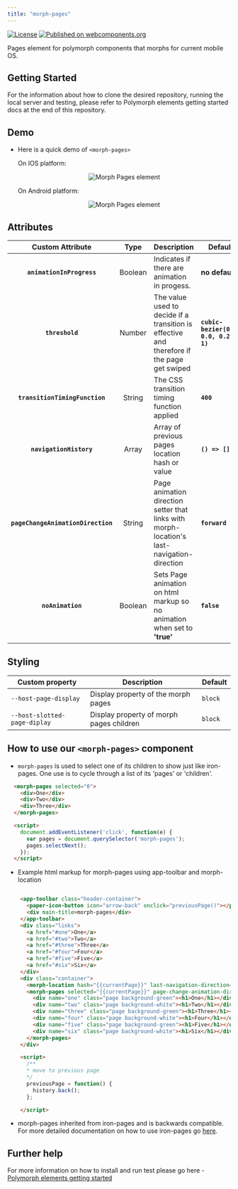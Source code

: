```yaml
---
title: "morph-pages"
---
```


[![License](https://img.shields.io/badge/License-Apache%202.0-blue.svg)](https://opensource.org/licenses/Apache-2.0) [![Published on webcomponents.org](https://img.shields.io/badge/webcomponents.org-published-blue.svg)](https://www.webcomponents.org/element/PolymerElements/paper-progress)

Pages element for polymorph components that morphs for current mobile OS.

## Getting Started

For the information about how to clone the desired repository, running the local server and testing, please refer to Polymorph elements getting started docs at the end of this repository.

## Demo

- Here is a quick demo of `<morph-pages>`

  <p>On IOS platform:</p>

  <p align="center">
    <img src="demo-images/morph-pages-ios-demo.gif" alt="Morph Pages element" />
  </p>

  <p>On Android platform:</p>

  <p align="center">
    <img src="demo-images/morph-pages-android-demo.gif" alt="Morph Pages element" />
  </p>


## Attributes

  | Custom Attribute |   Type  | Description                                                                                                                      | Default     |
  |:----------------:|:-------:|----------------------------------------------------------------------------------------------------------------------------------|-------------|
  |  **`animationInProgress`**  | Boolean  | Indicates if there are animation in progess.| **no default**  |
  |    **`threshold`**   | Number | The value used to decide if a transition is effective and therefore if the page get swiped | **`cubic-bezier(0.4, 0.0, 0.2, 1)`**      |
  |  **`transitionTimingFunction`**  | String  | The CSS transition timing function applied | **`400`**  |
  |    **`navigationHistory`**   | Array | Array of previous pages location hash or value | **`() => []`**  |
  |    **`pageChangeAnimationDirection`**   | String | Page animation direction setter that links with morph-location's last-navigation-direction | **`forward`**  |
  |    **`noAnimation`**   | Boolean | Sets Page animation on html markup so no animation when set to **'true'** | **`false`**  |

## Styling

Custom property                  | Description                               | Default
---------------------------------|-------------------------------------------|--------------------
`--host-page-display`            | Display property of the morph pages       | `block`
`--host-slotted-page-diplay`     | Display property of morph pages children  | `block`

## How to use our **`<morph-pages>`** component

- `morph-pages` is used to select one of its children to show just like iron-pages. One use is to cycle through a list of its 'pages' or 'children'.

```html
  <morph-pages selected="0">
    <div>One</div>
    <div>Two</div>
    <div>Three</div>
  </morph-pages>

  <script>
    document.addEventListener('click', function(e) {
      var pages = document.querySelector('morph-pages');
      pages.selectNext();
    });
  </script>
```

- Example html markup for morph-pages using app-toolbar and morph-location

```html

    <app-toolbar class="header-container">
      <paper-icon-button icon="arrow-back" onclick="previousPage()"></paper-icon-button>
      <div main-title>morph-pages</div>
    </app-toolbar>
    <div class="links">
      <a href="#one">One</a>
      <a href="#two">Two</a>
      <a href="#three">Three</a>
      <a href="#four">Four</a>
      <a href="#five">Five</a>
      <a href="#six">Six</a>
    </div>
    <div class="container">
      <morph-location hash="{{currentPage}}" last-navigation-direction="{{direction}}" dwell-time="0"></morph-location>
      <morph-pages selected="{{currentPage}}" page-change-animation-direction="[[direction]]" attr-for-selected="name" platform="ios" fallback-selection="one">
        <div name="one" class="page background-green"><h1>One</h1></div>
        <div name="two" class="page background-white"><h1>Two</h1></div>
        <div name="three" class="page background-green"><h1>Three</h1></div>
        <div name="four" class="page background-white"><h1>Four</h1></div>
        <div name="five" class="page background-green"><h1>Five</h1></div>
        <div name="six" class="page background-white"><h1>Six</h1></div>
      </morph-pages>
    </div>

    <script>
      /**
      * move to previous page
      */
      previousPage = function() {
        history.back();
      };

    </script>

```

- morph-pages inherited from iron-pages and is backwards compatible. For more detailed documentation on how to use iron-pages go [here](https://www.webcomponents.org/element/PolymerElements/iron-pages/elements/iron-pages).

## Further help

For more information on how to install and run test please go here - [Polymorph elements getting started]

[Polymorph elements getting started]: https://github.com/moduware/polymorph-components/blob/master/INFO.md
